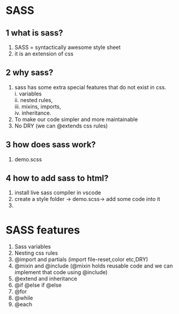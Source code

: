# SASS 

## 1 what is sass?  
1. SASS = syntactically awesome style sheet  
2. it is an extension of css  

## 2 why sass?
1. sass has some extra special features that do not exist in css.  
i. variables  
ii. nested rules,  
iii. mixins, imports,  
iv. inheritance.  
2. To make our code simpler and more maintainable
3. No DRY (we can @extends css rules)

## 3 how does sass work?
1. demo.scss  
## 4 how to add sass to html?
1. install live sass compiler in vscode  
2. create a style folder -> demo.scss-> add some code into it  
3. <link rel = 'stylesheet' href='./style.demo.css'/>  


# SASS features
1. Sass variables  
2. Nesting css rules  
3. @import and partials (import file-reset,color etc,DRY)  
4. @mixin and @include (@mixin holds reusable code and we can implement that code using @include)  
5. @extend and inheritance  
6. @if @else if @else  
7. @for  
8. @while  
9. @each  




